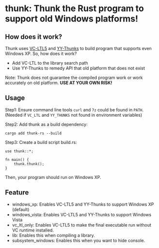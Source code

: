 # thunk: Thunk the Rust program to support old Windows platforms!

## How does it work?

Thunk uses [VC-LTL5](https://github.com/Chuyu-Team/VC-LTL5) and [YY-Thunks](https://github.com/Chuyu-Team/YY-Thunks) to build program that supports even Windows XP. So, how does it work?

 - Add VC-LTL to the library search path
 - Use YY-Thunks to remedy API that old platform that does not exist

Note: Thunk does not guarantee the compiled program work or work accurately on old platform. 
**USE AT YOUR OWN RISK!**

## Usage

Step1: Ensure command line tools `curl` and `7z` could be found in `PATH`. (Needed if `VC_LTL` and `YY_THUNKS` not found in environment variables)

Step2: Add thunk as a build dependency:

```
cargo add thunk-rs --build
```

Step3: Create a build script build.rs:

```
use thunk::*;

fn main() {
    thunk.thunk();
}
```

Then, your program should run on Windows XP.

## Feature

 - windows_xp: Enables VC-LTL5 and YY-Thunks to support Windows XP (default)
 - windows_vista: Enables VC-LTL5 and YY-Thunks to support Windows Vista
 - vc_ltl_only: Enables VC-LTL5 to make the final executable run without VC runtime installed.
 - lib: Enables this when compiling a library.
 - subsystem_windows: Enables this when you want to hide console.
